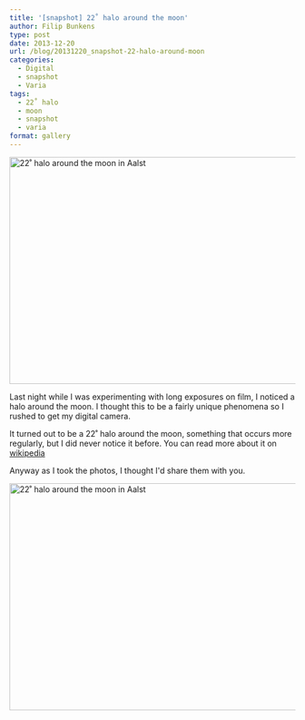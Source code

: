 ```yaml
---
title: '[snapshot] 22˚ halo around the moon'
author: Filip Bunkens
type: post
date: 2013-12-20
url: /blog/20131220_snapshot-22-halo-around-moon
categories:
  - Digital
  - snapshot
  - Varia
tags:
  - 22˚ halo
  - moon
  - snapshot
  - varia
format: gallery
---
```

[<img src="/wp-content/uploads/2013/12/20131220_22_degree_halo-9635-600x400.jpg" alt="22˚ halo around the moon in Aalst" width="600" height="400" class="alignnone size-large wp-image-957" />][1]

Last night while I was experimenting with long exposures on film, I noticed a halo around the moon. I thought this to be a fairly unique phenomena so I rushed to get my digital camera.

It turned out to be a 22˚ halo around the moon, something that occurs more regularly, but I did never notice it before. You can read more about it on <a href="http://en.wikipedia.org/wiki/22°_halo" title="22˚ halo" rel="none">wikipedia</a>

Anyway as I took the photos, I thought I'd share them with you.

[<img src="/wp-content/uploads/2013/12/20131220_22_degree_halo-9634-600x400.jpg" alt="22˚ halo around the moon in Aalst" width="600" height="400" class="alignnone size-large wp-image-956" />][2]

 [1]: /wp-content/uploads/2013/12/20131220_22_degree_halo-9635.jpg
 [2]: /wp-content/uploads/2013/12/20131220_22_degree_halo-9634.jpg